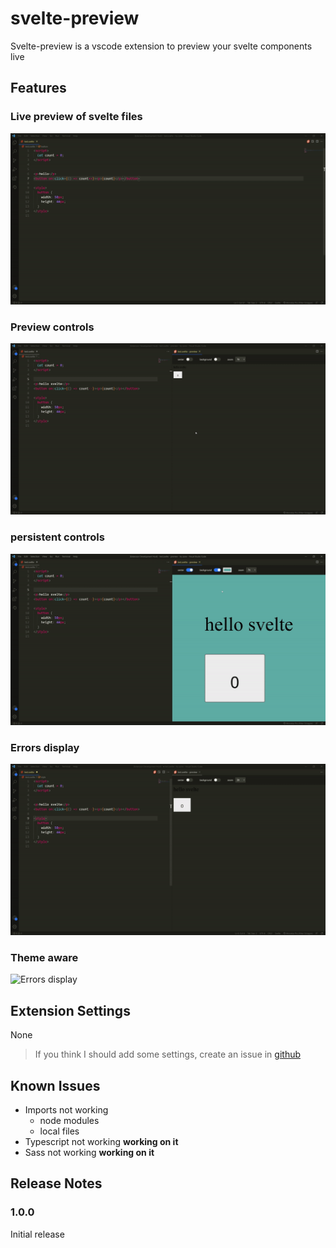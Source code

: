 # svelte-preview

Svelte-preview is a vscode extension to preview your svelte components live

## Features

### Live preview of svelte files

![live preview](images/live.gif)

### Preview controls

![Preview controls](images/controls.gif)

### persistent controls

![persistent controls](images/persistent.gif)

### Errors display

![Errors display](images/errors.gif)

### Theme aware

![Errors display](images/theme_aware.gif)

## Extension Settings

None

> If you think I should add some settings, create an issue in [github](https://github.com/rafalou38/svelte-preview/issues)

## Known Issues

- Imports not working
  - node modules
  - local files
- Typescript not working **working on it**
- Sass not working **working on it**

## Release Notes

### 1.0.0

Initial release
